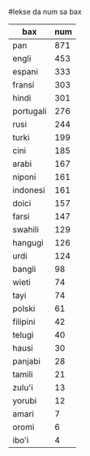 #lekse da num sa bax

| bax | num |
|-----|-----|
| pan | 871 |
| engli | 453 |
| espani | 333 |
| fransi | 303 |
| hindi | 301 |
| portugali | 276 |
| rusi | 244 |
| turki | 199 |
| cini | 185 |
| arabi | 167 |
| niponi | 161 |
| indonesi | 161 |
| doici | 157 |
| farsi | 147 |
| swahili | 129 |
| hangugi | 126 |
| urdi | 124 |
| bangli | 98 |
| wieti | 74 |
| tayi | 74 |
| polski | 61 |
| filipini | 42 |
| telugi | 40 |
| hausi | 30 |
| panjabi | 28 |
| tamili | 21 |
| zulu'i | 13 |
| yorubi | 12 |
| amari | 7 |
| oromi | 6 |
| ibo'i | 4 |
